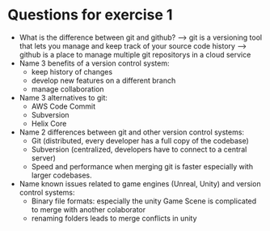 # Questions for exercise 1
- What is the difference between git and github? 
--> git is a versioning tool that lets you manage and keep track of your source code history
--> github is a place to manage multiple git repositorys in a cloud service
- Name 3 benefits of a version control system: 
  - keep history of changes
  - develop new features on a different branch
  - manage collaboration   
- Name 3 alternatives to git: 
  - AWS Code Commit
  - Subversion
  - Helix Core
- Name 2 differences between git and other version control systems: 
   - Git (distributed, every developer has a full copy of the codebase)
   - Subversion (centralized, developers have to connect to a central server)
   - Speed and performance when merging git is faster especially with larger codebases.
- Name known issues related to game engines (Unreal, Unity) and version control systems:
  - Binary file formats: especially the unity Game Scene is complicated to merge with another colaborator
  - renaming folders leads to merge conflicts in unity